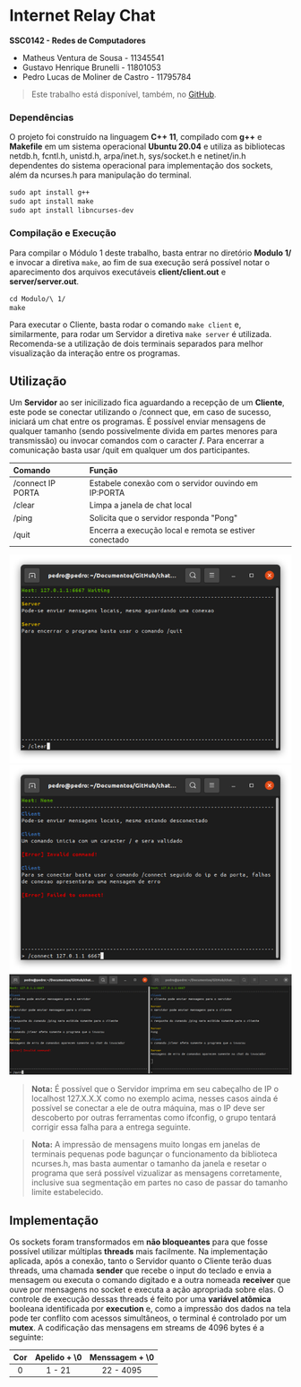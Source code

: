 # Internet Relay Chat

**SSC0142 - Redes de Computadores** 

- Matheus Ventura de Sousa         - 11345541
- Gustavo Henrique Brunelli        - 11801053
- Pedro Lucas de Moliner de Castro - 11795784

> Este trabalho está disponível, também, no [GitHub](https://github.com/pedrolmcastro/chat).


### Dependências

O projeto foi construído na linguagem **C++ 11**, compilado com **g++** e **Makefile** em um sistema operacional **Ubuntu 20.04** e utiliza as bibliotecas netdb.h, fcntl.h, unistd.h, arpa/inet.h, sys/socket.h e netinet/in.h dependentes do sistema operacional para implementação dos sockets, além da ncurses.h para manipulação do terminal.

```
sudo apt install g++
sudo apt install make
sudo apt install libncurses-dev
```


### Compilação e Execução

Para compilar o Módulo 1 deste trabalho, basta entrar no diretório **Modulo 1/** e invocar a diretiva `make`, ao fim de sua execução será possível notar o aparecimento dos arquivos executáveis **client/client.out** e **server/server.out**.

```
cd Modulo/\ 1/
make
```

Para executar o Cliente, basta rodar o comando `make client` e, similarmente, para rodar um Servidor a diretiva `make server` é utilizada. Recomenda-se a utilização de dois terminais separados para melhor visualização da interação entre os programas.


## Utilização

Um **Servidor** ao ser inicilizado fica aguardando a recepção de um **Cliente**, este pode se conectar utilizando o /connect que, em caso de sucesso, iniciará um chat entre os programas. É possível enviar mensagens de qualquer tamanho (sendo possivelmente divida em partes menores para transmissão) ou invocar comandos com o caracter **/**. Para encerrar a comunicação basta usar /quit em qualquer um dos participantes.

Comando           | Função
:---------------- | :-----------------------------------------------------
/connect IP PORTA | Estabele conexão com o servidor ouvindo em IP:PORTA
/clear            | Limpa a janela de chat local
/ping             | Solicita que o servidor responda "Pong"
/quit             | Encerra a execução local e remota se estiver conectado

![Execução do Servidor](Imagens/servidor.png)
![Execução do Cliente](Imagens/cliente.png)
![Execução do Chat](Imagens/chat.png)

> **Nota:** É possível que o Servidor imprima em seu cabeçalho de IP o localhost 127.X.X.X como no exemplo acima, nesses casos ainda é possível se conectar a ele de outra máquina, mas o IP deve ser descoberto por outras ferramentas como ifconfig, o grupo tentará corrigir essa falha para a entrega seguinte.

> **Nota:** A impressão de mensagens muito longas em janelas de terminais pequenas pode bagunçar o funcionamento da biblioteca ncurses.h, mas basta aumentar o tamanho da janela e resetar o programa que será possível vizualizar as mensagens corretamente, inclusive sua segmentação em partes no caso de passar do tamanho limite estabelecido.


## Implementação

Os sockets foram transformados em **não bloqueantes** para que fosse possível utilizar múltiplas **threads** mais facilmente. Na implementação aplicada, após a conexão, tanto o Servidor quanto o Cliente terão duas threads, uma chamada **sender** que recebe o input do teclado e envia a mensagem ou executa o comando digitado e a outra nomeada **receiver** que ouve por mensagens no socket e executa a ação apropriada sobre elas. O controle de execução dessas threads é feito por uma **variável atômica** booleana identificada por **execution** e, como a impressão dos dados na tela pode ter conflito com acessos simultâneos, o terminal é controlado por um **mutex**. A codificação das mensagens em streams de 4096 bytes é a seguinte:

Cor | Apelido + \0 | Menssagem + \0
:-: | :----------: | :------------:
0   | 1 - 21       | 22 - 4095

